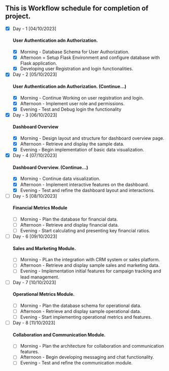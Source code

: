 ## This is Workflow schedule for completion of project.

- [x] Day - 1 [04/10/2023]
    #### User Authentication adn Authorization.
  - [x] Morning - Database Schema for User Authorization.
  - [x] Afternoon = Setup Flask Environment and configure database with Flask application.
  - [x] Developing user Registration and login functionalities.

- [x] Day - 2 [05/10/2023]
    #### User Authentication adn Authorization. (Continue...)
  - [x] Morning - Continue Working on user registration and login.
  - [x] Afternoon - Implement user role and permissions.
  - [x] Evening - Test and Debug login the functionality

- [x] Day - 3 [06/10/2023]
    #### Dashboard Overview
  - [x] Morning - Design layout and structure for dashboard overview page.
  - [x] Afternoon - Retrieve and display the sample data.
  - [x] Evening - Begin implementation of basic data visualization.

- [x] Day - 4 [07/10/2023]
    #### Dashboard Overview. (Continue...)
  - [x] Morning - Continue data visualization.
  - [x] Afternoon - Implement interactive features  on the dashboard.
  - [x] Evening - Test and refine the dashboard layout and interactions.

- [ ] Day - 5 [08/10/2023]
    #### Financial Metrics Module
  - [ ] Morning - Plan the database for financial data.
  - [ ] Afternoon - Retrieve and display financial data.
  - [ ] Evening - Start calculating and presenting key financial ratios.

- [ ] Day - 6 [09/10/2023]
    #### Sales and Marketing Module.
  - [ ] Morning - PLan the integration with CRM system or sales platform.
  - [ ] Afternoon - Retrieve and display sample sales and marketing data.
  - [ ] Evening - Implementation initial features for campaign tracking and lead management.

- [ ] Day - 7 [10/10/2023]
    #### Operational Metrics Module.
  - [ ] Morning - Plan the database schema for operational data.
  - [ ] Afternoon - Retrieve and display sample operational data.
  - [ ] Evening - Start implementing operational metrics and features.

- [ ] Day - 8 [11/10/2023]
    #### Collaboration and Communication Module.
  - [ ] Morning - Plan the architecture for collaboration and communication features.
  - [ ] Afternoon - Begin developing messaging and chat functionality.
  - [ ] Evening - Test and refine the communication module.
